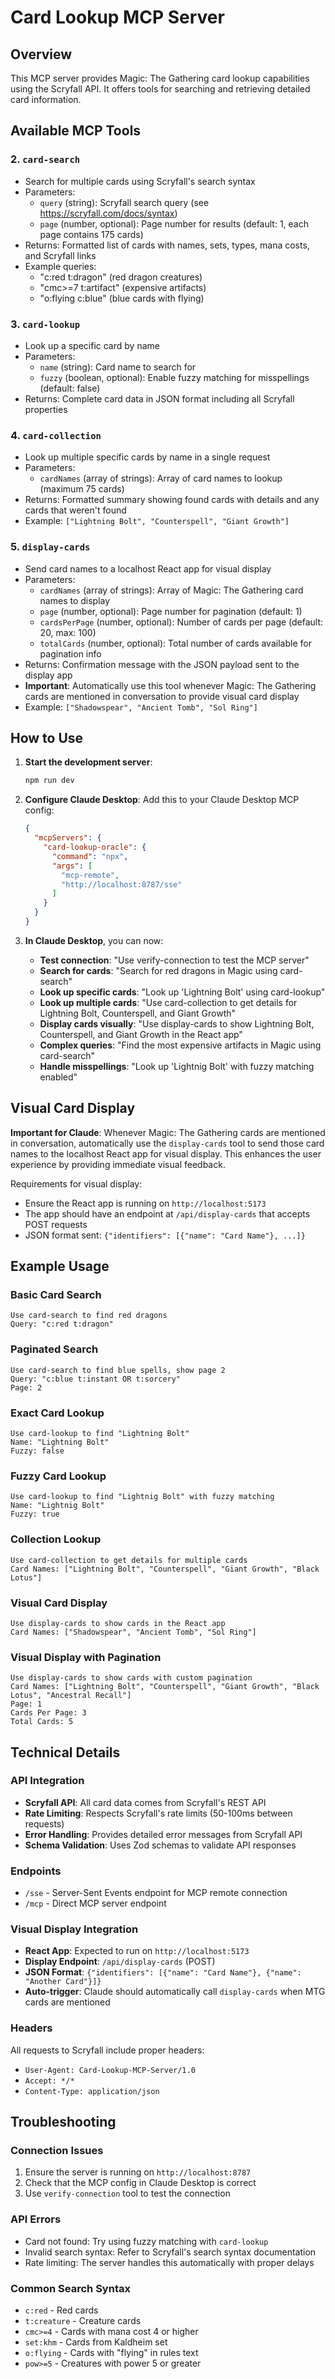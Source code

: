 # Card Lookup MCP Server

## Overview

This MCP server provides Magic: The Gathering card lookup capabilities using the Scryfall API. It offers tools for searching and retrieving detailed card information.

## Available MCP Tools

### 2. `card-search` 
- Search for multiple cards using Scryfall's search syntax
- Parameters:
  - `query` (string): Scryfall search query (see https://scryfall.com/docs/syntax)
  - `page` (number, optional): Page number for results (default: 1, each page contains 175 cards)
- Returns: Formatted list of cards with names, sets, types, mana costs, and Scryfall links
- Example queries:
  - "c:red t:dragon" (red dragon creatures)
  - "cmc>=7 t:artifact" (expensive artifacts)
  - "o:flying c:blue" (blue cards with flying)

### 3. `card-lookup`
- Look up a specific card by name
- Parameters:
  - `name` (string): Card name to search for
  - `fuzzy` (boolean, optional): Enable fuzzy matching for misspellings (default: false)
- Returns: Complete card data in JSON format including all Scryfall properties

### 4. `card-collection`
- Look up multiple specific cards by name in a single request
- Parameters:
  - `cardNames` (array of strings): Array of card names to lookup (maximum 75 cards)
- Returns: Formatted summary showing found cards with details and any cards that weren't found
- Example: `["Lightning Bolt", "Counterspell", "Giant Growth"]`

### 5. `display-cards`
- Send card names to a localhost React app for visual display
- Parameters:
  - `cardNames` (array of strings): Array of Magic: The Gathering card names to display
  - `page` (number, optional): Page number for pagination (default: 1)
  - `cardsPerPage` (number, optional): Number of cards per page (default: 20, max: 100)
  - `totalCards` (number, optional): Total number of cards available for pagination info
- Returns: Confirmation message with the JSON payload sent to the display app
- **Important**: Automatically use this tool whenever Magic: The Gathering cards are mentioned in conversation to provide visual card display
- Example: `["Shadowspear", "Ancient Tomb", "Sol Ring"]`

## How to Use

1. **Start the development server**:
   ```bash
   npm run dev
   ```

2. **Configure Claude Desktop**: Add this to your Claude Desktop MCP config:
   ```json
   {
     "mcpServers": {
       "card-lookup-oracle": {
         "command": "npx",
         "args": [
           "mcp-remote",
           "http://localhost:8787/sse"
         ]
       }
     }
   }
   ```

3. **In Claude Desktop**, you can now:
   - **Test connection**: "Use verify-connection to test the MCP server"
   - **Search for cards**: "Search for red dragons in Magic using card-search"
   - **Look up specific cards**: "Look up 'Lightning Bolt' using card-lookup"
   - **Look up multiple cards**: "Use card-collection to get details for Lightning Bolt, Counterspell, and Giant Growth"
   - **Display cards visually**: "Use display-cards to show Lightning Bolt, Counterspell, and Giant Growth in the React app"
   - **Complex queries**: "Find the most expensive artifacts in Magic using card-search"
   - **Handle misspellings**: "Look up 'Lightnig Bolt' with fuzzy matching enabled"

## Visual Card Display

**Important for Claude**: Whenever Magic: The Gathering cards are mentioned in conversation, automatically use the `display-cards` tool to send those card names to the localhost React app for visual display. This enhances the user experience by providing immediate visual feedback.

Requirements for visual display:
- Ensure the React app is running on `http://localhost:5173`
- The app should have an endpoint at `/api/display-cards` that accepts POST requests
- JSON format sent: `{"identifiers": [{"name": "Card Name"}, ...]}`

## Example Usage

### Basic Card Search
```
Use card-search to find red dragons
Query: "c:red t:dragon"
```

### Paginated Search
```
Use card-search to find blue spells, show page 2
Query: "c:blue t:instant OR t:sorcery"
Page: 2
```

### Exact Card Lookup
```
Use card-lookup to find "Lightning Bolt"
Name: "Lightning Bolt"
Fuzzy: false
```

### Fuzzy Card Lookup
```
Use card-lookup to find "Lightnig Bolt" with fuzzy matching
Name: "Lightnig Bolt"
Fuzzy: true
```

### Collection Lookup
```
Use card-collection to get details for multiple cards
Card Names: ["Lightning Bolt", "Counterspell", "Giant Growth", "Black Lotus"]
```

### Visual Card Display
```
Use display-cards to show cards in the React app
Card Names: ["Shadowspear", "Ancient Tomb", "Sol Ring"]
```

### Visual Display with Pagination
```
Use display-cards to show cards with custom pagination
Card Names: ["Lightning Bolt", "Counterspell", "Giant Growth", "Black Lotus", "Ancestral Recall"]
Page: 1
Cards Per Page: 3
Total Cards: 5
```

## Technical Details

### API Integration
- **Scryfall API**: All card data comes from Scryfall's REST API
- **Rate Limiting**: Respects Scryfall's rate limits (50-100ms between requests)
- **Error Handling**: Provides detailed error messages from Scryfall API
- **Schema Validation**: Uses Zod schemas to validate API responses

### Endpoints
- `/sse` - Server-Sent Events endpoint for MCP remote connection
- `/mcp` - Direct MCP server endpoint

### Visual Display Integration
- **React App**: Expected to run on `http://localhost:5173`
- **Display Endpoint**: `/api/display-cards` (POST)
- **JSON Format**: `{"identifiers": [{"name": "Card Name"}, {"name": "Another Card"}]}`
- **Auto-trigger**: Claude should automatically call `display-cards` when MTG cards are mentioned

### Headers
All requests to Scryfall include proper headers:
- `User-Agent: Card-Lookup-MCP-Server/1.0`
- `Accept: */*`
- `Content-Type: application/json`

## Troubleshooting

### Connection Issues
1. Ensure the server is running on `http://localhost:8787`
2. Check that the MCP config in Claude Desktop is correct
3. Use `verify-connection` tool to test the connection

### API Errors
- Card not found: Try using fuzzy matching with `card-lookup`
- Invalid search syntax: Refer to Scryfall's search syntax documentation
- Rate limiting: The server handles this automatically with proper delays

### Common Search Syntax
- `c:red` - Red cards
- `t:creature` - Creature cards  
- `cmc>=4` - Cards with mana cost 4 or higher
- `set:khm` - Cards from Kaldheim set
- `o:flying` - Cards with "flying" in rules text
- `pow>=5` - Creatures with power 5 or greater
